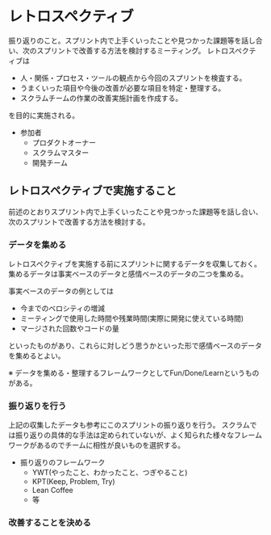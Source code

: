 
# レトロスペクティブ

振り返りのこと。スプリント内で上手くいったことや見つかった課題等を話し合い、次のスプリントで改善する方法を検討するミーティング。
レトロスペクティブは
  
- 人・関係・プロセス・ツールの観点から今回のスプリントを検査する。
- うまくいった項目や今後の改善が必要な項目を特定・整理する。
- スクラムチームの作業の改善実施計画を作成する。

を目的に実施される。

- 参加者
  - プロダクトオーナー
  - スクラムマスター
  - 開発チーム

  
## レトロスペクティブで実施すること
  
前述のとおりスプリント内で上手くいったことや見つかった課題等を話し合い、次のスプリントで改善する方法を検討する。
  
### データを集める
レトロスペクティブを実施する前にスプリントに関するデータを収集しておく。
集めるデータは事実ベースのデータと感情ベースのデータの二つを集める。
  
事実ベースのデータの例としては
  
- 今までのベロシティの増減
- ミーティングで使用した時間や残業時間(実際に開発に使えている時間)
- マージされた回数やコードの量
  
といったものがあり、これらに対しどう思うかといった形で感情ベースのデータを集めるとよい。

※ データを集める・整理するフレームワークとしてFun/Done/Learnというものがある。
  
### 振り返りを行う
上記の収集したデータも参考にこのスプリントの振り返りを行う。
スクラムでは振り返りの具体的な手法は定められていないが、よく知られた様々なフレームワークがあるのでチームに相性が良いものを選択する。
  
- 振り返りのフレームワーク
    - YWT(やったこと、わかったこと、つぎやること)
    - KPT(Keep, Problem, Try)
    - Lean Coffee
    - 等

### 改善することを決める



